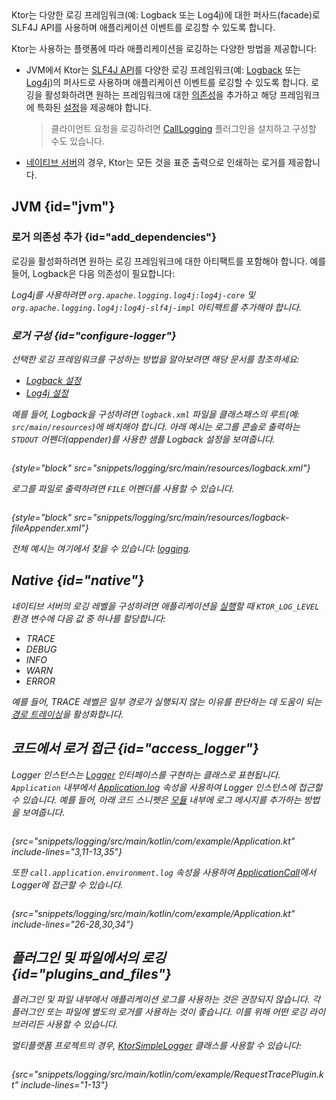 [//]: # (title: Ktor 서버에서 로깅)

<show-structure for="chapter" depth="2"/>

<tldr>
<var name="example_name" value="logging"/>
<include from="lib.topic" element-id="download_example"/>
</tldr>

<link-summary>
Ktor는 다양한 로깅 프레임워크(예: Logback 또는 Log4j)에 대한 퍼사드(facade)로 SLF4J API를 사용하며 애플리케이션 이벤트를 로깅할 수 있도록 합니다.
</link-summary>

Ktor는 사용하는 플랫폼에 따라 애플리케이션을 로깅하는 다양한 방법을 제공합니다:

- JVM에서 Ktor는 [SLF4J API](http://www.slf4j.org/)를 다양한 로깅 프레임워크(예: [Logback](https://logback.qos.ch/) 또는 [Log4j](https://logging.apache.org/log4j))의 퍼사드로 사용하며 애플리케이션 이벤트를 로깅할 수 있도록 합니다. 로깅을 활성화하려면 원하는 프레임워크에 대한 [의존성](#add_dependencies)을 추가하고 해당 프레임워크에 특화된 [설정](#configure-logger)을 제공해야 합니다.
  > 클라이언트 요청을 로깅하려면 [CallLogging](server-call-logging.md) 플러그인을 설치하고 구성할 수도 있습니다.
- [네이티브 서버](server-native.md)의 경우, Ktor는 모든 것을 표준 출력으로 인쇄하는 로거를 제공합니다.

## JVM {id="jvm"}
### 로거 의존성 추가 {id="add_dependencies"}
로깅을 활성화하려면 원하는 로깅 프레임워크에 대한 아티팩트를 포함해야 합니다.
예를 들어, Logback은 다음 의존성이 필요합니다:

<var name="group_id" value="ch.qos.logback"/>
<var name="artifact_name" value="logback-classic"/>
<var name="version" value="logback_version"/>
<include from="lib.topic" element-id="add_artifact"/>

Log4j를 사용하려면 `org.apache.logging.log4j:log4j-core` 및 `org.apache.logging.log4j:log4j-slf4j-impl` 아티팩트를 추가해야 합니다.

### 로거 구성 {id="configure-logger"}

선택한 로깅 프레임워크를 구성하는 방법을 알아보려면 해당 문서를 참조하세요:
- [Logback 설정](http://logback.qos.ch/manual/configuration.html)
- [Log4j 설정](https://logging.apache.org/log4j/2.x/manual/configuration.html)

예를 들어, Logback을 구성하려면 `logback.xml` 파일을 클래스패스의 루트(예: `src/main/resources`)에 배치해야 합니다.
아래 예시는 로그를 콘솔로 출력하는 `STDOUT` 어펜더(appender)를 사용한 샘플 Logback 설정을 보여줍니다.

```xml
```
{style="block" src="snippets/logging/src/main/resources/logback.xml"}

로그를 파일로 출력하려면 `FILE` 어펜더를 사용할 수 있습니다.

```xml
```
{style="block" src="snippets/logging/src/main/resources/logback-fileAppender.xml"}

전체 예시는 여기에서 찾을 수 있습니다: [logging](https://github.com/ktorio/ktor-documentation/tree/%ktor_version%/codeSnippets/snippets/logging).

## Native {id="native"}

네이티브 서버의 로깅 레벨을 구성하려면 애플리케이션을 [실행](server-run.md)할 때 `KTOR_LOG_LEVEL` 환경 변수에 다음 값 중 하나를 할당합니다:
- _TRACE_
- _DEBUG_
- _INFO_
- _WARN_
- _ERROR_

예를 들어, _TRACE_ 레벨은 일부 경로가 실행되지 않는 이유를 판단하는 데 도움이 되는 [경로 트레이싱](server-routing.md#trace_routes)을 활성화합니다.

## 코드에서 로거 접근 {id="access_logger"}
Logger 인스턴스는 [Logger](https://api.ktor.io/ktor-utils/io.ktor.util.logging/-logger/index.html) 인터페이스를 구현하는 클래스로 표현됩니다. `Application` 내부에서 [Application.log](https://api.ktor.io/ktor-server/ktor-server-core/io.ktor.server.application/log.html) 속성을 사용하여 Logger 인스턴스에 접근할 수 있습니다. 예를 들어, 아래 코드 스니펫은 [모듈](server-modules.md) 내부에 로그 메시지를 추가하는 방법을 보여줍니다.

```kotlin
```
{src="snippets/logging/src/main/kotlin/com/example/Application.kt" include-lines="3,11-13,35"}

또한 `call.application.environment.log` 속성을 사용하여 [ApplicationCall](https://api.ktor.io/ktor-server/ktor-server-core/io.ktor.server.application/-application-call/index.html)에서 Logger에 접근할 수 있습니다.

```kotlin
```
{src="snippets/logging/src/main/kotlin/com/example/Application.kt" include-lines="26-28,30,34"}

## 플러그인 및 파일에서의 로깅 {id="plugins_and_files"}

플러그인 및 파일 내부에서 애플리케이션 로그를 사용하는 것은 권장되지 않습니다. 각 플러그인 또는 파일에 별도의 로거를 사용하는 것이 좋습니다. 이를 위해 어떤 로깅 라이브러리든 사용할 수 있습니다.

멀티플랫폼 프로젝트의 경우, [KtorSimpleLogger](https://api.ktor.io/ktor-utils/io.ktor.util.logging/-ktor-simple-logger.html) 클래스를 사용할 수 있습니다:

```kotlin
```

{src="snippets/logging/src/main/kotlin/com/example/RequestTracePlugin.kt" include-lines="1-13"}
